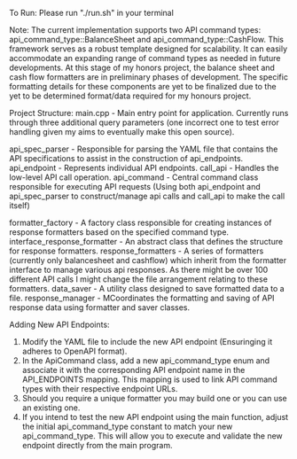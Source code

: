 To Run:
 Please run "./run.sh" in your terminal

Note: The current implementation supports two API command types: api_command_type::BalanceSheet and api_command_type::CashFlow. This framework serves as a robust template designed for scalability. It can easily accommodate an expanding range of command types as needed in future developments. At this stage of my honors project, the balance sheet and cash flow formatters are in preliminary phases of development. The specific formatting details for these components are yet to be finalized due to the yet to be determined format/data required for my honours project. 


Project Structure:
main.cpp - 
    Main entry point for application. Currently runs through three additional query parameters (one incorrect one to test error handling given my aims to eventually make this open source).

api_spec_parser - 
    Responsible for parsing the YAML file that contains the API specifications to assist in the construction of api_endpoints.
api_endpoint - 
    Represents individual API endpoints. 
call_api -
    Handles the low-level API call operation. 
api_command - 
    Central command class responsible for executing API requests (Using both api_endpoint and api_spec_parser to construct/manage api calls and call_api to make the call itself)

formatter_factory - 
    A factory class responsible for creating instances of response formatters based on the specified command type. 
interface_response_formatter - 
    An abstract class that defines the structure for response formatters.
response_formatters - 
    A series of formatters (currently only balancesheet and cashflow) which inherit from the formatter interface to manage various api responses. As there might be over 100 different API calls I might change the file arrangement relating to these formatters.
data_saver - 
    A utility class designed to save formatted data to a file.
response_manager - 
    MCoordinates the formatting and saving of API response data using formatter and saver classes.


Adding New API Endpoints:
1. Modify the YAML file to include the new API endpoint (Ensuringing it adheres to OpenAPI format).
2. In the ApiCommand class, add a new api_command_type enum and associate it with the corresponding API endpoint name in the API_ENDPOINTS mapping. This mapping is used to link API command types with their respective endpoint URLs.
3. Should you require a unique formatter you may build one or you can use an existing one. 
4. If you intend to test the new API endpoint using the main function, adjust the initial api_command_type constant to match your new api_command_type. This will allow you to execute and validate the new endpoint directly from the main program.